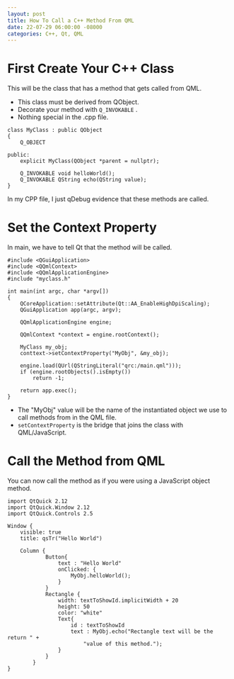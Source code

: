 ```yaml
---
layout: post
title: How To Call a C++ Method From QML
date: 22-07-29 06:00:00 -08000
categories: C++, Qt, QML
---
```


# First Create Your C++ Class
This will be the class that has a method that gets called from QML.

- This class must be derived from QObject.
- Decorate your method with `Q_INVOKABLE` .
- Nothing special in the .cpp file.

```
class MyClass : public QObject
{
	Q_OBJECT

public: 
	explicit MyClass(QObject *parent = nullptr);

	Q_INVOKABLE void helloWorld();
	Q_INVOKABLE QString echo(QString value);
}
```

In my CPP file, I just qDebug evidence that these methods are called.

# Set the Context Property
In main, we have to tell Qt that the method will be called.

```
#include <QGuiApplication>
#include <QQmlContext>
#include <QQmlApplicationEngine>
#include "myclass.h"

int main(int argc, char *argv[])
{
    QCoreApplication::setAttribute(Qt::AA_EnableHighDpiScaling);
    QGuiApplication app(argc, argv);

    QQmlApplicationEngine engine;

	QQmlContext *context = engine.rootContext();
	
    MyClass my_obj;
	conttext->setContextProperty("MyObj", &my_obj);

    engine.load(QUrl(QStringLiteral("qrc:/main.qml")));
    if (engine.rootObjects().isEmpty())
        return -1;

    return app.exec();
}

```

- The "MyObj" value will be the name of the instantiated object we use to call methods from in the QML file.
- `setContextProperty` is the bridge that joins the class with QML/JavaScript.

# Call the Method from QML

You can now call the method as if you were using a JavaScript object method.

```
import QtQuick 2.12
import QtQuick.Window 2.12
import QtQuick.Controls 2.5

Window {
    visible: true
    title: qsTr("Hello World")

    Column {
            Button{
                text : "Hello World"
                onClicked: {
                    MyObj.helloWorld();
                }
            }
            Rectangle {
                width: textToShowId.implicitWidth + 20
                height: 50
                color: "white"
                Text{
                    id : textToShowId
                    text : MyObj.echo("Rectangle text will be the return " +
	                    "value of this method.");
                }
            }
        }
}

```

